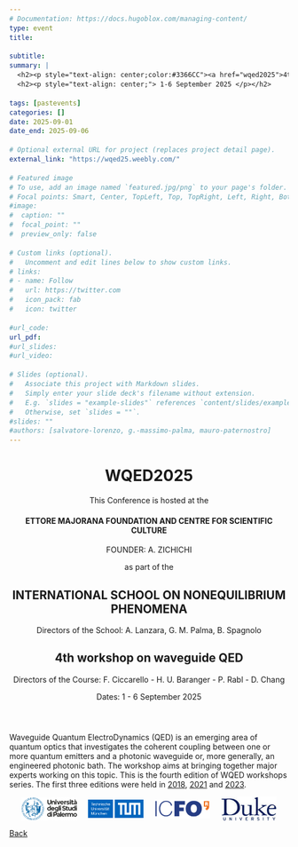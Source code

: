 ```yaml
---
# Documentation: https://docs.hugoblox.com/managing-content/
type: event
title: 
  
subtitle: 
summary: |
  <h2><p style="text-align: center;color:#3366CC"><a href="wqed2025">4th workshop on waveguide QED</a></p></h2>
  <h2><p style="text-align: center;"> 1-6 September 2025 </p></h2>

tags: [pastevents]
categories: []
date: 2025-09-01
date_end: 2025-09-06

# Optional external URL for project (replaces project detail page).
external_link: "https://wqed25.weebly.com/"

# Featured image
# To use, add an image named `featured.jpg/png` to your page's folder.
# Focal points: Smart, Center, TopLeft, Top, TopRight, Left, Right, BottomLeft, Bottom, BottomRight.
#image:
#  caption: ""
#  focal_point: ""
#  preview_only: false

# Custom links (optional).
#   Uncomment and edit lines below to show custom links.
# links:
# - name: Follow
#   url: https://twitter.com
#   icon_pack: fab
#   icon: twitter

#url_code: 
url_pdf: 
#url_slides: 
#url_video: 

# Slides (optional).
#   Associate this project with Markdown slides.
#   Simply enter your slide deck's filename without extension.
#   E.g. `slides = "example-slides"` references `content/slides/example-slides.md`.
#   Otherwise, set `slides = ""`.
#slides: ""
#authors: [salvatore-lorenzo, g.-massimo-palma, mauro-paternostro]
---
```

<html lang="en">


<title></title>
    <style>
        .myButton {
            background-color: blue; /* Background color */
            color: white;           /* Text color */
            border: none;           /* Remove borders if needed */
            padding: 10px 20px;
            border-radius: 5px;     /* Optional rounded corners */
        }
        /* Hover effect */
        .myButton:hover {
          background-color: darkblue;
        }
        .nav-link[data-bs-target]:hover {
        }
        .nav-link[data-bs-target] {
            color: black;
            background-color: #f0f0f0;
            border-color: var(--bs-btn-hover-border-color);
        }
        .nav-link[data-bs-target].active {
            color: #FFFFFF;
            background-color: #7799AA;
            border-color: var(--bs-btn-hover-border-color);
        }
        .event-row {
            display: flex;
            align-items: stretch;
            margin-bottom: 0px;
            /*border: 2px solid white;*/
        }
        .event-time {
            width: 150px;
            display: flex;
            align-items: center;
            justify-content: center;
            text-align: center;
            /*padding: 0px;*/
        }
        .event-description {
            flex-grow: 2;
            display: flex;
            flex-direction: column;
            justify-content: center;
            text-align: center;
            padding: 0px 20px 20px 20px;
        }
        .event-description-break {
            flex-grow: 1;
            display: flex;
            flex-direction: column;
            justify-content: center;
            text-align: center;
            padding: 0px 0px 0px 0px;
        }
        .speaker-name {
            cursor: pointer;
            color: #3366CC;
            text-decoration: underline;
        }
        .speaker-name:hover {
            color: #0056b3;
        }
        .blue-bg {
            background-color: #3366CC;
            color: white;
        }
        .gray-bg {
            background-color: #7799AA;
            color: white;
        }
        .light-gray-bg {
            background-color: #f0f0f0;
        }
        .white-bg {
            background-color: #ffffff;
        }
        .dark-gray-bg {
            background-color: rgb(220,220,220);
        }
        .program-container {
            height: 800px; /* Adjust this value to change the overall height of the schedule */
        }
    </style>

<body>
<div class="container my-5">
        <header class="text-center mb-5">
            <h1>WQED2025</h1>
            <p class="small">This Conference is hosted at the</p>
            <h4>ETTORE MAJORANA FOUNDATION AND CENTRE FOR SCIENTIFIC CULTURE</h4>
            <p class="small">FOUNDER: A. ZICHICHI</p>
            <p class="small">as part of the</p>
            <h2>INTERNATIONAL SCHOOL ON NONEQUILIBRIUM PHENOMENA</h2>
            <p>Directors of the School: A. Lanzara, G. M. Palma, B. Spagnolo</p>
            <h2 class="text-primary">4th workshop on waveguide QED</h2>
            <p>Directors of the Course: F. Ciccarello - H. U. Baranger - P. Rabl - D. Chang</p> 
            <p>Dates: 1 - 6 September 2025</p>
        </header>
        <section class="mb-5">
            <p>
            Waveguide Quantum ElectroDynamics (QED) is an emerging area of quantum optics that investigates the coherent coupling between one or more quantum emitters and a photonic waveguide or, more generally, an engineered photonic bath. The workshop aims at bringing together major experts working on this topic. This is the fourth edition of WQED workshops series. The first three editions were held in <a href="https://wqed18.weebly.com" target="_blank">2018</a>, <a href="https://wqed20.weebly.com" target="_blank">2021</a> and <a href="https://wqed23.weebly.com" target="_blank">2023</a>. 
            <div style="display: flex; justify-content: center; align-items: center; gap: 20px;">
                <img src="./unipa.png" alt="UNIPA Logo" style="width: 100px;">
                <img src="tum.png" alt="TUM Logo" style="width: 100px;">
                <img src="icfo.png" alt="ICFO Logo" style="width: 100px;">
                <img src="duke.jpg" alt="Duke Logo" style="width: 100px;">
            </div>    </section>
<p class="text-center">
<a class="lead" href="../../">Back</a></p>
</div>
</body>
</html>